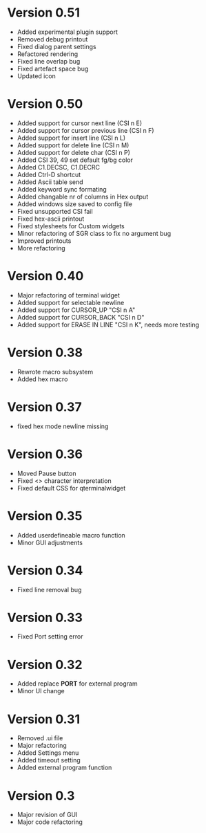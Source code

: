 # Version 0.51

- Added experimental plugin support
- Removed debug printout
- Fixed dialog parent settings
- Refactored rendering
- Fixed line overlap bug
- Fixed artefact space bug
- Updated icon

# Version 0.50

- Added support for cursor next line (CSI n E)
- Added support for cursor previous line (CSI n F)
- Added support for insert line (CSI n L)
- Added support for delete line (CSI n M)
- Added support for delete char (CSI n P)
- Added CSI 39, 49 set default fg/bg color
- Added C1.DECSC, C1.DECRC
- Added Ctrl-D shortcut
- Added Ascii table send
- Added keyword sync formating
- Added changable nr of columns in Hex output
- Added windows size saved to config file
- Fixed unsupported CSI fail
- Fixed hex-ascii printout
- Fixed stylesheets for Custom widgets
- Minor refactoring of SGR class to fix no argument bug
- Improved printouts
- More refactoring

# Version 0.40

- Major refactoring of terminal widget
- Added support for selectable newline
- Added support for CURSOR_UP "CSI n A"
- Added support for CURSOR_BACK "CSI n D"
- Added support for ERASE IN LINE "CSI n K", needs more testing

# Version 0.38

- Rewrote macro subsystem
- Added hex macro

# Version 0.37

- fixed hex mode newline missing

# Version 0.36

- Moved Pause button
- Fixed <> character interpretation
- Fixed default CSS for qterminalwidget

# Version 0.35

- Added userdefineable macro function
- Minor GUI adjustments

# Version 0.34

- Fixed line removal bug

# Version 0.33

- Fixed Port setting error

# Version 0.32

- Added replace __PORT__ for external program
- Minor UI change

# Version 0.31

- Removed .ui file
- Major refactoring
- Added Settings menu
- Added timeout setting
- Added external program function

# Version 0.3

- Major revision of GUI
- Major code refactoring
